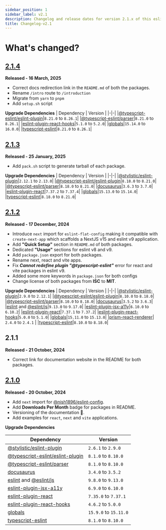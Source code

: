 ```yaml
---
sidebar_position: 1
sidebar_label: v2.1
description: Changelog and release dates for version 2.1.x of this eslint-config.
title: Changelog-v2.1
---
```


# **What's changed?**

## [2.1.4](https://github.com/nishkohli96/eslint-config/tree/v2.1.4)

**Released - 16 March, 2025**

- Correct docs redirection link in the `README.md` of both the packages.
- Rename `/intro` route to `/introduction`
- Migrate from `yarn` to `pnpm`
- Add `setup.sh` script

**Upgrade Dependencies**
| Dependency | Version |
|-|-|
|[@typescript-eslint/eslint-plugin](https://www.npmjs.com/package/@typescript-eslint/eslint-plugin)|`8.21.0` to `8.26.1`|
|[@typescript-eslint/parser](https://www.npmjs.com/package/@typescript-eslint/parser)|`8.21.0` to `8.26.1`|
|[eslint-plugin-react-hooks](https://www.npmjs.com/package/eslint-plugin-react-hooks)|`5.1.0` to `5.2.0`|
|[globals](https://www.npmjs.com/package/globals)|`15.14.0` to `16.0.0`|
|[typescript-eslint](https://www.npmjs.com/package/typescript-eslint)|`8.21.0` to `8.26.1`|

## [2.1.3](https://github.com/nishkohli96/eslint-config/tree/v2.1.3)

**Released - 25 January, 2025**

- Add `pack.sh` script to generate tarball of each package.

**Upgrade Dependencies**
| Dependency | Version |
|-|-|
|[@stylistic/eslint-plugin](https://www.npmjs.com/package/@stylistic/eslint-plugin)|`2.12.1` to `2.13.0`|
|[@typescript-eslint/eslint-plugin](https://www.npmjs.com/package/@typescript-eslint/eslint-plugin)|`8.18.0` to `8.21.0`|
|[@typescript-eslint/parser](https://www.npmjs.com/package/@typescript-eslint/parser)|`8.18.0` to `8.21.0`|
|[docusaurus](https://docusaurus.io/)|`3.6.3` to `3.7.0`|
|[eslint-plugin-react](https://www.npmjs.com/package/eslint-plugin-react)|`7.37.2` to `7.37.4`|
|[globals](https://www.npmjs.com/package/globals)|`15.13.0` to `15.14.0`|
|[typescript-eslint](https://www.npmjs.com/package/typescript-eslint)|`8.18.0` to `8.21.0`|


## [2.1.2](https://github.com/nishkohli96/eslint-config/tree/v2.1.2)

**Released - 17 December, 2024**

- Introduce `next` import for `eslint-flat-config` making it compatible with `create-next-app` which scaffolds a NextJS v15 and eslint v9 application.
- Add **"Quick Setup"** section in `README.md` of both packages.
- Dedicated **"Usage"** sections for eslint v8 and v9.
- Add `package.json` export for both packages.
- Rename next, react and vite apps.
- Fix _**Cannot redefine plugin "@typescript-eslint"**_ error for react and vite packages in eslint v9.
- Added some more keywords in `package.json` for both configs
- Change license of both packages from **ISC** to **MIT**.

**Upgrade Dependencies**
| Dependency | Version |
|-|-|
|[@stylistic/eslint-plugin](https://www.npmjs.com/package/@stylistic/eslint-plugin)|`2.9.0` to `2.12.1`|
|[@typescript-eslint/eslint-plugin](https://www.npmjs.com/package/@typescript-eslint/eslint-plugin)|`8.10.0` to `8.18.0`|
|[@typescript-eslint/parser](https://www.npmjs.com/package/@typescript-eslint/parser)|`8.10.0` to `8.18.0`|
|[docusaurus](https://docusaurus.io/)|`3.5.2` to `3.6.3`|
|[eslint](https://www.npmjs.com/package/eslint) and [@eslint/js](https://www.npmjs.com/package/@eslint/js)|`9.13.0` to `9.17.0`|
|[eslint-plugin-jsx-a11y](https://www.npmjs.com/package/eslint-plugin-jsx-a11y)|`6.10.0` to `6.10.2`|
|[eslint-plugin-react](https://www.npmjs.com/package/eslint-plugin-react)|`7.37.1` to `7.37.2`|
|[eslint-plugin-react-hooks](https://www.npmjs.com/package/eslint-plugin-react-hooks)|`5.0.0` to `5.1.0`|
|[globals](https://www.npmjs.com/package/globals)|`15.11.0` to `15.13.0`|
|[prism-react-renderer](https://www.npmjs.com/package/prism-react-renderer)| `2.4.0` to `2.4.1` |
|[typescript-eslint](https://www.npmjs.com/package/typescript-eslint)|`8.10.0` to `8.18.0`|

## 2.1.1

**Released - 21 October, 2024**

- Correct link for documentation website in the README for both packages.

## [2.1.0](https://github.com/nishkohli96/eslint-config/tree/v2.1.0)

**Released - 20 October, 2024**

- Add `next` import for [@nish1896/eslint-config](https://www.npmjs.com/package/@nish1896/eslint-config).
- Add **Downloads Per Month** badge for packages in README.
- Versioning of the documentation 📖.
- Add examples for `react`, `next` and `vite` applications.

**Upgrade Dependencies**

| Dependency | Version |
|-|-|
|[@stylistic/eslint-plugin](https://www.npmjs.com/package/@stylistic/eslint-plugin)|`2.6.1` to `2.9.0`|
|[@typescript-eslint/eslint-plugin](https://www.npmjs.com/package/@typescript-eslint/eslint-plugin)|`8.1.0` to `8.10.0`|
|[@typescript-eslint/parser](https://www.npmjs.com/package/@typescript-eslint/parser)|`8.1.0` to `8.10.0`|
|[docusaurus](https://docusaurus.io/)|`3.4.0` to `3.5.2`|
|[eslint](https://www.npmjs.com/package/eslint) and [@eslint/js](https://www.npmjs.com/package/@eslint/js)|`9.8.0` to `9.13.0`|
|[eslint-plugin-jsx-a11y](https://www.npmjs.com/package/eslint-plugin-jsx-a11y)|`6.9.0` to `6.10.0`|
|[eslint-plugin-react](https://www.npmjs.com/package/eslint-plugin-react)|`7.35.0` to `7.37.1`|
|[eslint-plugin-react-hooks](https://www.npmjs.com/package/eslint-plugin-react-hooks)|`4.6.2` to `5.0.0`|
|[globals](https://www.npmjs.com/package/globals)|`15.9.0` to `15.11.0`|
|[typescript-eslint](https://www.npmjs.com/package/typescript-eslint)|`8.1.0` to `8.10.0`|